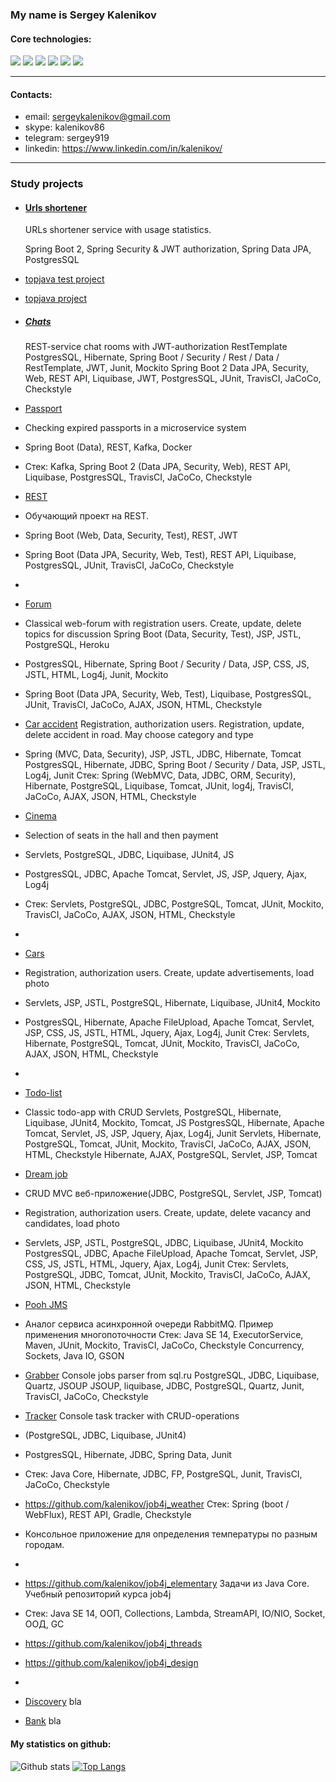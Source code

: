 ### My name is Sergey Kalenikov

#### Core technologies:

![](https://img.shields.io/badge/java-%3E%3D%208%20-orange) ![](https://img.shields.io/badge/Spring-%3E%3D%205.0-brightgreen) ![](https://img.shields.io/badge/maven-3-green) ![](https://img.shields.io/badge/postgres-8-blue) ![](https://img.shields.io/badge/Hibernate-%3E%3D%205.0-yellowgreen) ![](https://img.shields.io/badge/Travis-CI-brightgreen)

---

#### Contacts:

* email: sergeykalenikov@gmail.com
* skype: kalenikov86
* telegram: sergey919
* linkedin: https://www.linkedin.com/in/kalenikov/

---

### Study projects

- #### [Urls shortener](https://github.com/kalenikov/job4j_url_shortcut)

  URLs shortener service with usage statistics.

  Spring Boot 2, Spring Security & JWT authorization, Spring Data JPA, PostgresSQL


- [topjava test project](https://github.com/kalenikov/JavaRushIntership)

- [topjava project](https://github.com/kalenikov/topjava)


- ##### [Chats](https://github.com/kalenikov/job4j_chat)
  REST-service chat rooms with JWT-authorization RestTemplate PostgresSQL, Hibernate, Spring Boot / Security / Rest /
  Data / RestTemplate, JWT, Junit, Mockito Spring Boot 2 Data JPA, Security, Web, REST API, Liquibase, JWT, PostgresSQL,
  JUnit, TravisCI, JaCoCo, Checkstyle


- [Passport](https://github.com/kalenikov/job4j_passport)
- Checking expired passports in a microservice system
- Spring Boot (Data), REST, Kafka, Docker
- Стек: Kafka, Spring Boot 2 (Data JPA, Security, Web), REST API, Liquibase, PostgresSQL, TravisCI, JaCoCo, Checkstyle


- [REST](https://github.com/kalenikov/job4j_rest)
- Обучающий проект на REST.
- Spring Boot (Web, Data, Security, Test), REST, JWT
- Spring Boot (Data JPA, Security, Web, Test), REST API, Liquibase, PostgresSQL, JUnit, TravisCI, JaCoCo, Checkstyle

-
- [Forum](https://github.com/kalenikov/job4j_forum)
- Classical web-forum with registration users. Create, update, delete topics for discussion Spring Boot (Data, Security,
  Test), JSP, JSTL, PostgreSQL, Heroku
- PostgresSQL, Hibernate, Spring Boot / Security / Data, JSP, CSS, JS, JSTL, HTML, Log4j, Junit, Mockito
- Spring Boot (Data JPA, Security, Web, Test), Liquibase, PostgresSQL, JUnit, TravisCI, JaCoCo, AJAX, JSON, HTML,
  Checkstyle


- [Car accident](https://github.com/kalenikov/job4j_car_accident)
  Registration, authorization users. Registration, update, delete accident in road. May choose category and type
- Spring (MVC, Data, Security), JSP, JSTL, JDBC, Hibernate, Tomcat PostgresSQL, Hibernate, JDBC, Spring Boot / Security
  / Data, JSP, JSTL, Log4j, Junit Стек: Spring (WebMVC, Data, JDBC, ORM, Security), Hibernate, PostgreSQL, Liquibase,
  Tomcat, JUnit, log4j, TravisCI, JaCoCo, AJAX, JSON, HTML, Checkstyle


- [Cinema](https://github.com/kalenikov/job4j_cinema)
- Selection of seats in the hall and then payment
- Servlets, PostgreSQL, JDBC, Liquibase, JUnit4, JS
- PostgresSQL, JDBC, Apache Tomcat, Servlet, JS, JSP, Jquery, Ajax, Log4j
- Стек: Servlets, PostgreSQL, JDBC, PostgreSQL, Tomcat, JUnit, Mockito, TravisCI, JaCoCo, AJAX, JSON, HTML, Checkstyle

-
- [Cars](https://github.com/kalenikov/job4j_cars)
- Registration, authorization users. Create, update advertisements, load photo
- Servlets, JSP, JSTL, PostgreSQL, Hibernate, Liquibase, JUnit4, Mockito
- PostgresSQL, Hibernate, Apache FileUpload, Apache Tomcat, Servlet, JSP, CSS, JS, JSTL, HTML, Jquery, Ajax, Log4j,
  Junit Стек: Servlets, Hibernate, PostgreSQL, Tomcat, JUnit, Mockito, TravisCI, JaCoCo, AJAX, JSON, HTML, Checkstyle

-
- [Todo-list](https://github.com/kalenikov/job4j_todo)
- Classic todo-app with CRUD Servlets, PostgreSQL, Hibernate, Liquibase, JUnit4, Mockito, Tomcat, JS PostgresSQL,
  Hibernate, Apache Tomcat, Servlet, JS, JSP, Jquery, Ajax, Log4j, Junit Servlets, Hibernate, PostgreSQL, Tomcat, JUnit,
  Mockito, TravisCI, JaCoCo, AJAX, JSON, HTML, Checkstyle Hibernate, AJAX, PostgreSQL, Servlet, JSP, Tomcat

- [Dream job](https://github.com/kalenikov/job4j_dreamjob)
- CRUD MVC веб-приложение(JDBC, PostgreSQL, Servlet, JSP, Tomcat)
- Registration, authorization users. Create, update, delete vacancy and candidates, load photo
- Servlets, JSP, JSTL, PostgreSQL, JDBC, Liquibase, JUnit4, Mockito PostgresSQL, JDBC, Apache FileUpload, Apache Tomcat,
  Servlet, JSP, CSS, JS, JSTL, HTML, Jquery, Ajax, Log4j, Junit Стек: Servlets, PostgreSQL, JDBC, Tomcat, JUnit,
  Mockito, TravisCI, JaCoCo, AJAX, JSON, HTML, Checkstyle


- [Pooh JMS](https://github.com/kalenikov/job4j_pooh)
- Аналог сервиса асинхронной очереди RabbitMQ. Пример применения многопоточности Стек: Java SE 14, ExecutorService,
  Maven, JUnit, Mockito, TravisCI, JaCoCo, Checkstyle Concurrency, Sockets, Java IO, GSON

- [Grabber](https://github.com/kalenikov/job4j_grabber)
  Console jobs parser from sql.ru PostgreSQL, JDBC, Liquibase, Quartz, JSOUP JSOUP, liquibase, JDBC, PostgreSQL, Quartz,
  Junit, TravisCI, JaCoCo, Checkstyle

- [Tracker](https://github.com/kalenikov/job4j_tracker)
  Console task tracker with CRUD-operations
- (PostgreSQL, JDBC, Liquibase, JUnit4)
- PostgresSQL, Hibernate, JDBC, Spring Data, Junit
- Стек: Java Core, Hibernate, JDBC, FP, PostgreSQL, Junit, TravisCI, JaCoCo, Checkstyle


- https://github.com/kalenikov/job4j_weather
  Стек: Spring (boot / WebFlux), REST API, Gradle, Checkstyle
- Консольное приложение для определения температуры по разным городам.
-
- https://github.com/kalenikov/job4j_elementary
  Задачи из Java Core. Учебный репозиторий курса job4j
- Стек: Java SE 14, ООП, Collections, Lambda, StreamAPI, IO/NIO, Socket, ООД, GC

- https://github.com/kalenikov/job4j_threads
- https://github.com/kalenikov/job4j_design
-


- [Discovery](https://github.com/kalenikov/job4j_discovery) bla


- [Bank](https://github.com/kalenikov/job4j_bank) bla

#### My statistics on github:

![Github stats](https://github-readme-stats.vercel.app/api?username=kalenikov&hide=stars,prs,issues,contribs)
[![Top Langs](https://github-readme-stats.vercel.app/api/top-langs/?username=kalenikov&layout=compact)](https://github.com/kalenikov/github-readme-stats)
